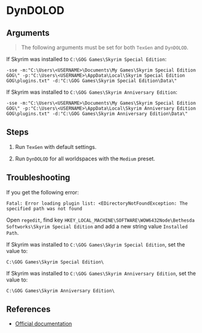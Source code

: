 # DynDOLOD

## Arguments

> The following arguments must be set for both `TexGen` and `DynDOLOD`.

If Skyrim was installed to `C:\GOG Games\Skyrim Special Edition`:

```plaintext
-sse -m:"C:\Users\<USERNAME>\Documents\My Games\Skyrim Special Edition GOG\" -p:"C:\Users\<USERNAME>\AppData\Local\Skyrim Special Edition GOG\plugins.txt" -d:"C:\GOG Games\Skyrim Special Edition\Data\"
```

If Skyrim was installed to `C:\GOG Games\Skyrim Anniversary Edition`:

```plaintext
-sse -m:"C:\Users\<USERNAME>\Documents\My Games\Skyrim Special Edition GOG\" -p:"C:\Users\<USERNAME>\AppData\Local\Skyrim Anniversary Edition GOG\plugins.txt" -d:"C:\GOG Games\Skyrim Anniversary Edition\Data\"
```

## Steps

1. Run `TexGen` with default settings.

1. Run `DynDOLOD` for all worldspaces with the `Medium` preset.

## Troubleshooting

If you get the following error:

```plaintext
Fatal: Error loading plugin list: <EDirectoryNotFoundException: The specified path was not found
```

Open `regedit`, find key `HKEY_LOCAL_MACHINE\SOFTWARE\WOW6432Node\Bethesda Softworks\Skyrim Special Edition` and add a new string value `Installed Path`.

If Skyrim was installed to `C:\GOG Games\Skyrim Special Edition`, set the value to:

```plaintext
C:\GOG Games\Skyrim Special Edition\
```

If Skyrim was installed to `C:\GOG Games\Skyrim Anniversary Edition`, set the value to:

```plaintext
C:\GOG Games\Skyrim Anniversary Edition\
```

## References

- [Official documentation](https://dyndolod.info/)
